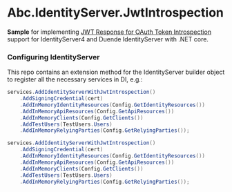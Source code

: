 # Abc.IdentityServer.JwtIntrospection
**Sample** for implementing [JWT Response for OAuth Token Introspection](https://tools.ietf.org/html/draft-ietf-oauth-jwt-introspection-response-12) support for IdentityServer4 and Duende IdentityServer with .NET core.

### Configuring IdentityServer
This repo contains an extension method for the IdentityServer builder object to register all the necessary services in DI, e.g.:

```csharp
services.AddIdentityServerWithJwtIntrospection()
    .AddSigningCredential(cert)
    .AddInMemoryIdentityResources(Config.GetIdentityResources())
    .AddInMemoryApiResources(Config.GetApiResources())
    .AddInMemoryClients(Config.GetClients())
    .AddTestUsers(TestUsers.Users)
    .AddInMemoryRelyingParties(Config.GetRelyingParties());
```

```csharp
services.AddIdentityServerWithJwtIntrospection()
    .AddSigningCredential(cert)
    .AddInMemoryIdentityResources(Config.GetIdentityResources())
    .AddInMemoryApiResources(Config.GetApiResources())
    .AddInMemoryClients(Config.GetClients())
    .AddTestUsers(TestUsers.Users)
    .AddInMemoryRelyingParties(Config.GetRelyingParties());
```